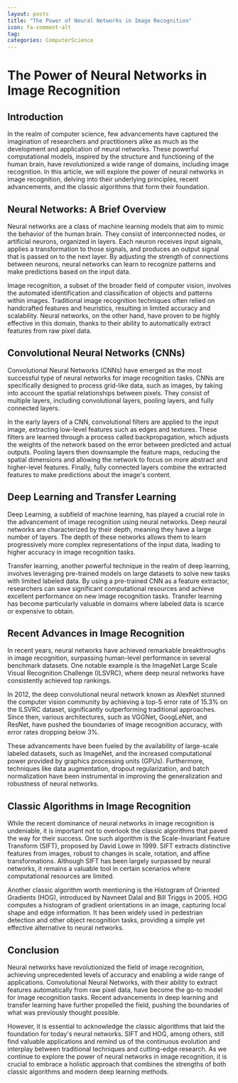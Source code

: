 ```yaml
---
layout: posts
title: "The Power of Neural Networks in Image Recognition"
icon: fa-comment-alt
tag:      
categories: ComputerScience
---
```



# The Power of Neural Networks in Image Recognition

## Introduction

In the realm of computer science, few advancements have captured the imagination of researchers and practitioners alike as much as the development and application of neural networks. These powerful computational models, inspired by the structure and functioning of the human brain, have revolutionized a wide range of domains, including image recognition. In this article, we will explore the power of neural networks in image recognition, delving into their underlying principles, recent advancements, and the classic algorithms that form their foundation.

## Neural Networks: A Brief Overview

Neural networks are a class of machine learning models that aim to mimic the behavior of the human brain. They consist of interconnected nodes, or artificial neurons, organized in layers. Each neuron receives input signals, applies a transformation to those signals, and produces an output signal that is passed on to the next layer. By adjusting the strength of connections between neurons, neural networks can learn to recognize patterns and make predictions based on the input data.

Image recognition, a subset of the broader field of computer vision, involves the automated identification and classification of objects and patterns within images. Traditional image recognition techniques often relied on handcrafted features and heuristics, resulting in limited accuracy and scalability. Neural networks, on the other hand, have proven to be highly effective in this domain, thanks to their ability to automatically extract features from raw pixel data.

## Convolutional Neural Networks (CNNs)

Convolutional Neural Networks (CNNs) have emerged as the most successful type of neural networks for image recognition tasks. CNNs are specifically designed to process grid-like data, such as images, by taking into account the spatial relationships between pixels. They consist of multiple layers, including convolutional layers, pooling layers, and fully connected layers.

In the early layers of a CNN, convolutional filters are applied to the input image, extracting low-level features such as edges and textures. These filters are learned through a process called backpropagation, which adjusts the weights of the network based on the error between predicted and actual outputs. Pooling layers then downsample the feature maps, reducing the spatial dimensions and allowing the network to focus on more abstract and higher-level features. Finally, fully connected layers combine the extracted features to make predictions about the image's content.

## Deep Learning and Transfer Learning

Deep Learning, a subfield of machine learning, has played a crucial role in the advancement of image recognition using neural networks. Deep neural networks are characterized by their depth, meaning they have a large number of layers. The depth of these networks allows them to learn progressively more complex representations of the input data, leading to higher accuracy in image recognition tasks.

Transfer learning, another powerful technique in the realm of deep learning, involves leveraging pre-trained models on large datasets to solve new tasks with limited labeled data. By using a pre-trained CNN as a feature extractor, researchers can save significant computational resources and achieve excellent performance on new image recognition tasks. Transfer learning has become particularly valuable in domains where labeled data is scarce or expensive to obtain.

## Recent Advances in Image Recognition

In recent years, neural networks have achieved remarkable breakthroughs in image recognition, surpassing human-level performance in several benchmark datasets. One notable example is the ImageNet Large Scale Visual Recognition Challenge (ILSVRC), where deep neural networks have consistently achieved top rankings.

In 2012, the deep convolutional neural network known as AlexNet stunned the computer vision community by achieving a top-5 error rate of 15.3% on the ILSVRC dataset, significantly outperforming traditional approaches. Since then, various architectures, such as VGGNet, GoogLeNet, and ResNet, have pushed the boundaries of image recognition accuracy, with error rates dropping below 3%.

These advancements have been fueled by the availability of large-scale labeled datasets, such as ImageNet, and the increased computational power provided by graphics processing units (GPUs). Furthermore, techniques like data augmentation, dropout regularization, and batch normalization have been instrumental in improving the generalization and robustness of neural networks.

## Classic Algorithms in Image Recognition

While the recent dominance of neural networks in image recognition is undeniable, it is important not to overlook the classic algorithms that paved the way for their success. One such algorithm is the Scale-Invariant Feature Transform (SIFT), proposed by David Lowe in 1999. SIFT extracts distinctive features from images, robust to changes in scale, rotation, and affine transformations. Although SIFT has been largely surpassed by neural networks, it remains a valuable tool in certain scenarios where computational resources are limited.

Another classic algorithm worth mentioning is the Histogram of Oriented Gradients (HOG), introduced by Navneet Dalal and Bill Triggs in 2005. HOG computes a histogram of gradient orientations in an image, capturing local shape and edge information. It has been widely used in pedestrian detection and other object recognition tasks, providing a simple yet effective alternative to neural networks.

## Conclusion

Neural networks have revolutionized the field of image recognition, achieving unprecedented levels of accuracy and enabling a wide range of applications. Convolutional Neural Networks, with their ability to extract features automatically from raw pixel data, have become the go-to model for image recognition tasks. Recent advancements in deep learning and transfer learning have further propelled the field, pushing the boundaries of what was previously thought possible.

However, it is essential to acknowledge the classic algorithms that laid the foundation for today's neural networks. SIFT and HOG, among others, still find valuable applications and remind us of the continuous evolution and interplay between traditional techniques and cutting-edge research. As we continue to explore the power of neural networks in image recognition, it is crucial to embrace a holistic approach that combines the strengths of both classic algorithms and modern deep learning methods.